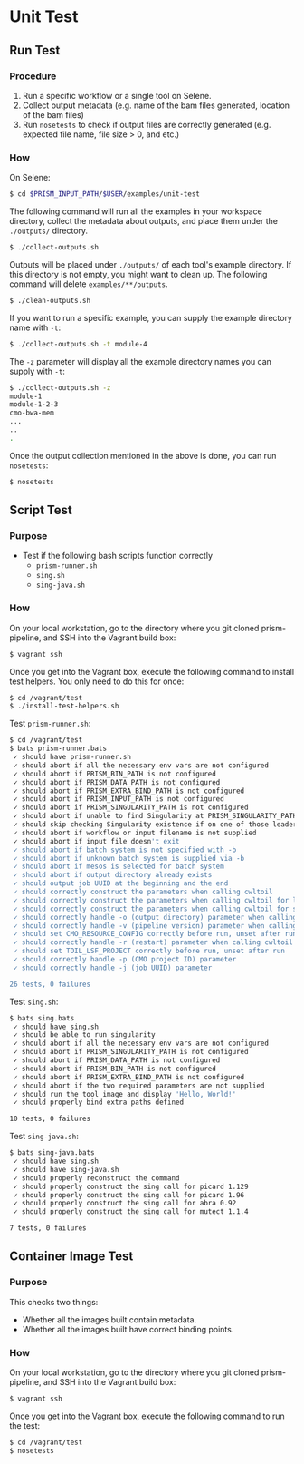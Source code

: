 # Unit Test

## Run Test


### Procedure

1. Run a specific workflow or a single tool on Selene.
1. Collect output metadata (e.g. name of the bam files generated, location of the bam files)
1. Run `nosetests` to check if output files are correctly generated (e.g. expected file name, file size > 0, and etc.)

### How

On Selene:

```bash
$ cd $PRISM_INPUT_PATH/$USER/examples/unit-test
```

The following command will run all the examples in your workspace directory, collect the metadata about outputs, and place them under the `./outputs/` directory.

```bash
$ ./collect-outputs.sh
```

Outputs will be placed under `./outputs/` of each tool's example directory. If this directory is not empty, you might want to clean up. The following command will delete `examples/**/outputs`.

```bash
$ ./clean-outputs.sh
```

If you want to run a specific example, you can supply the example directory name with `-t`:

```bash
$ ./collect-outputs.sh -t module-4
```

The `-z` parameter will display all the example directory names you can supply with `-t`:

```bash
$ ./collect-outputs.sh -z
module-1
module-1-2-3
cmo-bwa-mem
...
..
.
```

Once the output collection mentioned in the above is done, you can run `nosetests`:

```bash
$ nosetests
```

## Script Test

### Purpose

- Test if the following bash scripts function correctly
  - `prism-runner.sh`
  - `sing.sh`
  - `sing-java.sh`

### How

On your local workstation, go to the directory where you git cloned prism-pipeline, and SSH into the Vagrant build box:

```bash
$ vagrant ssh
```

Once you get into the Vagrant box, execute the following command to install test helpers. You only need to do this for once:

```bash
$ cd /vagrant/test
$ ./install-test-helpers.sh
```

Test `prism-runner.sh`:

```bash
$ cd /vagrant/test
$ bats prism-runner.bats
 ✓ should have prism-runner.sh
 ✓ should abort if all the necessary env vars are not configured
 ✓ should abort if PRISM_BIN_PATH is not configured
 ✓ should abort if PRISM_DATA_PATH is not configured
 ✓ should abort if PRISM_EXTRA_BIND_PATH is not configured
 ✓ should abort if PRISM_INPUT_PATH is not configured
 ✓ should abort if PRISM_SINGULARITY_PATH is not configured
 ✓ should abort if unable to find Singularity at PRISM_SINGULARITY_PATH
 ✓ should skip checking Singularity existence if on one of those leader nodes
 ✓ should abort if workflow or input filename is not supplied
 ✓ should abort if input file doesn't exit
 ✓ should abort if batch system is not specified with -b
 ✓ should abort if unknown batch system is supplied via -b
 ✓ should abort if mesos is selected for batch system
 ✓ should abort if output directory already exists
 ✓ should output job UUID at the beginning and the end
 ✓ should correctly construct the parameters when calling cwltoil
 ✓ should correctly construct the parameters when calling cwltoil for lsf
 ✓ should correctly construct the parameters when calling cwltoil for singleMachine
 ✓ should correctly handle -o (output directory) parameter when calling cwltoil
 ✓ should correctly handle -v (pipeline version) parameter when calling cwltoil
 ✓ should set CMO_RESOURCE_CONFIG correctly before run, unset after run
 ✓ should correctly handle -r (restart) parameter when calling cwltoil
 ✓ should set TOIL_LSF_PROJECT correctly before run, unset after run
 ✓ should correctly handle -p (CMO project ID) parameter
 ✓ should correctly handle -j (job UUID) parameter

26 tests, 0 failures
```

Test `sing.sh`:

```bash
$ bats sing.bats
 ✓ should have sing.sh
 ✓ should be able to run singularity
 ✓ should abort if all the necessary env vars are not configured
 ✓ should abort if PRISM_SINGULARITY_PATH is not configured
 ✓ should abort if PRISM_DATA_PATH is not configured
 ✓ should abort if PRISM_BIN_PATH is not configured
 ✓ should abort if PRISM_EXTRA_BIND_PATH is not configured
 ✓ should abort if the two required parameters are not supplied
 ✓ should run the tool image and display 'Hello, World!'
 ✓ should properly bind extra paths defined

10 tests, 0 failures
```

Test `sing-java.sh`:

```bash
$ bats sing-java.bats
 ✓ should have sing.sh
 ✓ should have sing-java.sh
 ✓ should properly reconstruct the command
 ✓ should properly construct the sing call for picard 1.129
 ✓ should properly construct the sing call for picard 1.96
 ✓ should properly construct the sing call for abra 0.92
 ✓ should properly construct the sing call for mutect 1.1.4

7 tests, 0 failures
```

## Container Image Test

### Purpose

This checks two things:

- Whether all the images built contain metadata.
- Whether all the images built have correct binding points.

### How

On your local workstation, go to the directory where you git cloned prism-pipeline, and SSH into the Vagrant build box:

```bash
$ vagrant ssh
```

Once you get into the Vagrant box, execute the following command to run the test:

```bash
$ cd /vagrant/test
$ nosetests
```
